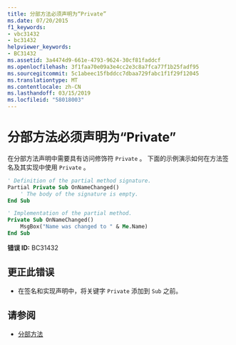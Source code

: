 ```yaml
---
title: 分部方法必须声明为“Private”
ms.date: 07/20/2015
f1_keywords:
- vbc31432
- bc31432
helpviewer_keywords:
- BC31432
ms.assetid: 3a4474d9-661e-4793-9624-30cf81faddcf
ms.openlocfilehash: 3f1faa70e09a3e4cc2e3c8a7fca77f1b25fadf95
ms.sourcegitcommit: 5c1abeec15fbddcc7dbaa729fabc1f1f29f12045
ms.translationtype: MT
ms.contentlocale: zh-CN
ms.lasthandoff: 03/15/2019
ms.locfileid: "58018003"
---
```

# <a name="partial-methods-must-be-declared-private"></a>分部方法必须声明为“Private”
在分部方法声明中需要具有访问修饰符 `Private` 。 下面的示例演示如何在方法签名及其实现中使用 `Private` 。  
  
```vb  
' Definition of the partial method signature.  
Partial Private Sub OnNameChanged()  
    ' The body of the signature is empty.  
End Sub  
```  
  
```vb  
' Implementation of the partial method.  
Private Sub OnNameChanged()  
    MsgBox("Name was changed to " & Me.Name)  
End Sub  
```  
  
 **错误 ID:** BC31432  
  
## <a name="to-correct-this-error"></a>更正此错误  
  
-   在签名和实现声明中，将关键字 `Private` 添加到 `Sub` 之前。  
  
## <a name="see-also"></a>请参阅

- [分部方法](../../visual-basic/programming-guide/language-features/procedures/partial-methods.md)

